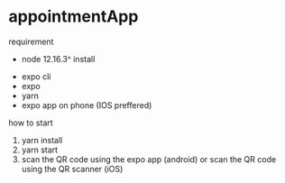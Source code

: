 # appointmentApp

requirement
- node 12.16.3^ 
install 
<UL>
  <LI>expo cli</LI>
  <LI>expo</LI>
  <LI>yarn</LI>
  <LI>expo app on phone (IOS preffered)</LI>
</UL>

how to start
<OL>
  <LI>yarn install</LI>
  <LI>yarn start</LI>
  <LI>
    scan the QR code using the expo app (android)
    or
    scan the QR code using the QR scanner (iOS)
  </LI>
</OL>
